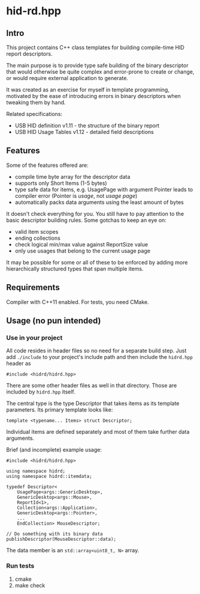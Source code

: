 # hid-rd.hpp

## Intro

This project contains C++ class templates for building compile-time
HID report descriptors.

The main purpose is to provide type safe building of the binary
descriptor that would otherwise be quite complex and error-prone to
create or change, or would require external application to generate.

It was created as an exercise for myself in template programming,
motivated by the ease of introducing errors in binary descriptors when
tweaking them by hand.

Related specifications:

- USB HID definition v1.11 - the structure of the binary report
- USB HID Usage Tables v1.12 - detailed field descriptions

## Features

Some of the features offered are:

- compile time byte array for the descriptor data
- supports only Short Items (1-5 bytes)
- type safe data for items, e.g. UsagePage with argument Pointer leads
  to compiler error (Pointer is *usage*, not *usage page*)
- automatically packs data arguments using the least amount of bytes

It doesn't check everything for you. You still have to pay attention
to the basic descriptor building rules. Some gotchas to keep an eye
on:

- valid item scopes
- ending collections
- check logical min/max value against ReportSize value
- only use usages that belong to the current usage page

It may be possible for some or all of these to be enforced by
adding more hierarchically structured types that span multiple
items.


## Requirements

Compiler with C++11 enabled. For tests, you need CMake.

## Usage (no pun intended)

### Use in your project

All code resides in header files so no need for a separate build
step. Just add `./include` to your project's include path and then
include the `hidrd.hpp` header as

    #include <hidrd/hidrd.hpp>

There are some other header files as well in that directory. Those are
included by `hidrd.hpp` itself.

The central type is the type Descriptor that takes items as its
template parameters. Its primary template looks like:

    template <typename... Items> struct Descriptor;

Individual items are defined separately and most of them take further
data arguments.

Brief (and incomplete) example usage:

    #include <hidrd/hidrd.hpp>

    using namespace hidrd;
    using namespace hidrd::itemdata;

    typedef Descriptor<
        UsagePage<args::GenericDesktop>,
        GenericDesktop<args::Mouse>,
        ReportId<1>,
        Collection<args::Application>,
        GenericDesktop<args::Pointer>,
        ...
        EndCollection> MouseDescriptor;

    // Do something with its binary data
    publishDescriptor(MouseDescriptor::data);

The data member is an `std::array<uint8_t, N>` array.

### Run tests

1. cmake
2. make check
